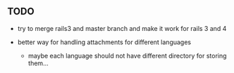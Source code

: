 ## TODO

- try to merge rails3 and master branch and make it work for rails 3 and 4

- better way for handling attachments for different languages
    - maybe each language should not have different directory for storing them...
